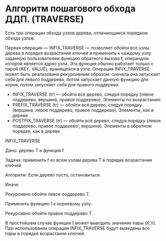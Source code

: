 # Алгоритм пошагового обхода ДДП. (TRAVERSE)
Есть три операции обхода узлов дерева, отличающиеся порядком обхода узлов.

Первая операция — INFIX_TRAVERSE — позволяет обойти все узлы дерева в порядке возрастания ключей и применить к каждому узлу заданную пользователем функцию обратного вызова f, операндом которой является адрес узла. Эта функция обычно работает только с парой (KEY, VALUE), хранящейся в узле. Операция INFIX_TRAVERSE может быть реализована рекурсивным образом: сначала она запускает себя для левого поддерева, потом запускает данную функцию для корня, потом запускает себя для правого поддерева.

* INFIX_TRAVERSE (tr) — обойти всё дерево, следуя порядку (левое поддерево, вершина, правое поддерево). Элементы по возрастанию
* PREFIX_TRAVERSE (tr) — обойти всё дерево, следуя порядку (вершина, левое поддерево, правое поддерево). Элементы, как в дереве
* POSTFIX_TRAVERSE (tr) — обойти всё дерево, следуя порядку (левое поддерево, правое поддерево', вершина). Элементы в обратном порядке, как в дереве


INFIX_TRAVERSE

Дано: дерево Т и функция f

Задача: применить f ко всем узлам дерева Т в порядке возрастания ключей

Алгоритм:
Если дерево пусто, остановиться.


Иначе


Рекурсивно обойти левое поддерево Т.


Применить функцию f к корневому узлу.


Рекурсивно обойти правое поддерево Т.


В простейшем случае функция f может выводить значение пары (K,V). При использовании операции INFIX_TRAVERSE будут выведены все пары в порядке возрастания ключей.